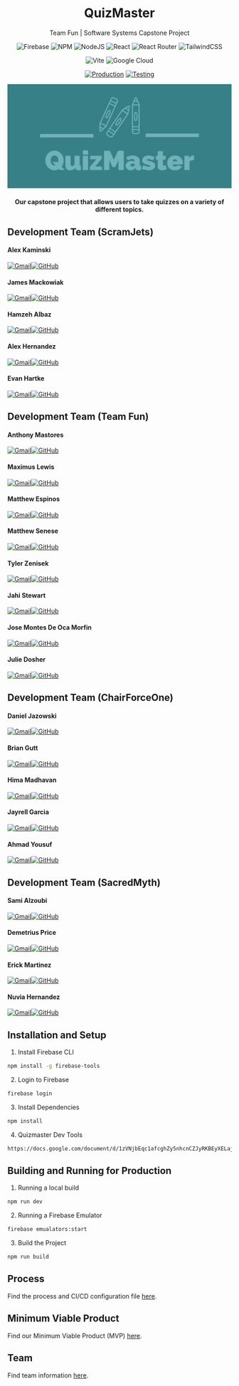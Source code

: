 <h1 align="center">
    QuizMaster
</h1>

<p align="center">
Team Fun | Software Systems Capstone Project 
</p>

<div align="center">

![Firebase](https://img.shields.io/badge/Firebase-039BE5?style=for-the-badge&logo=Firebase&logoColor=white) ![NPM](https://img.shields.io/badge/NPM-%23CB3837.svg?style=for-the-badge&logo=npm&logoColor=white) ![NodeJS](https://img.shields.io/badge/node.js-6DA55F?style=for-the-badge&logo=node.js&logoColor=white) ![React](https://img.shields.io/badge/react-%2320232a.svg?style=for-the-badge&logo=react&logoColor=%2361DAFB) ![React Router](https://img.shields.io/badge/React_Router-CA4245?style=for-the-badge&logo=react-router&logoColor=white) ![TailwindCSS](https://img.shields.io/badge/tailwindcss-%2338B2AC.svg?style=for-the-badge&logo=tailwind-css&logoColor=white)

</div> 

<div align="center">

![Vite](https://img.shields.io/badge/vite-%23646CFF.svg?style=for-the-badge&logo=vite&logoColor=white) ![Google Cloud](https://img.shields.io/badge/GoogleCloud-%234285F4.svg?style=for-the-badge&logo=google-cloud&logoColor=white)

</div>

<div align="center">

[![Production](https://img.shields.io/github/actions/workflow/status/QuizMasterInc/QuizMaster/prod.yml?branch=main&label=Production&style=for-the-badge)](https://github.com/QuizMasterInc/QuizMaster/actions/workflows/prod.yml) 
[![Testing](https://img.shields.io/github/actions/workflow/status/QuizMasterInc/QuizMaster/testing.yml?branch=testing&label=Testing&style=for-the-badge)](https://github.com/QuizMasterInc/QuizMaster/actions/workflows/testing.yml)

</div>

<div align="center">
    <img src="src/assets/logo.jpg">
</div>

<h4 align="center">
Our capstone project that allows users to take quizzes on a variety of different topics. 
</h4>

## Development Team (ScramJets)
<div>
<h4>Alex Kaminski</h4> 

[![Gmail](https://img.shields.io/badge/Gmail-D14836?style=for-the-badge&logo=gmail&logoColor=white)](mailto:alexmkaminski@lewisu.edu)[![GitHub](https://img.shields.io/badge/github-%23121011.svg?style=for-the-badge&logo=github&logoColor=white)](https://github.com/alexk0918)
</div>
<div>
<h4>James Mackowiak</h4> 

[![Gmail](https://img.shields.io/badge/Gmail-D14836?style=for-the-badge&logo=gmail&logoColor=white)](mailto:jamesvmackowiak@lewisu.edu)[![GitHub](https://img.shields.io/badge/github-%23121011.svg?style=for-the-badge&logo=github&logoColor=white)](https://github.com/JamesMackowiak)
</div>
<div>
<h4>Hamzeh Albaz</h4> 

[![Gmail](https://img.shields.io/badge/Gmail-D14836?style=for-the-badge&logo=gmail&logoColor=white)](mailto:hamzehoalbaz@lewisu.edu)[![GitHub](https://img.shields.io/badge/github-%23121011.svg?style=for-the-badge&logo=github&logoColor=white)](https://github.com/halbaz)
</div>
<div>
<h4>Alex Hernandez</h4> 

[![Gmail](https://img.shields.io/badge/Gmail-D14836?style=for-the-badge&logo=gmail&logoColor=white)](mailto:alexhernandez@lewisu.edu)[![GitHub](https://img.shields.io/badge/github-%23121011.svg?style=for-the-badge&logo=github&logoColor=white)](https://github.com/alexh1424)
</div>
<div>
<h4>Evan Hartke</h4> 

[![Gmail](https://img.shields.io/badge/Gmail-D14836?style=for-the-badge&logo=gmail&logoColor=white)](mailto:evanmhartke@lewisu.edu)[![GitHub](https://img.shields.io/badge/github-%23121011.svg?style=for-the-badge&logo=github&logoColor=white)](https://github.com/raxtt)
</div>

## Development Team (Team Fun)
<div>
<h4>Anthony Mastores</h4> 

[![Gmail](https://img.shields.io/badge/Gmail-D14836?style=for-the-badge&logo=gmail&logoColor=white)](mailto:anthonyjmastores@lewisu.edu)[![GitHub](https://img.shields.io/badge/github-%23121011.svg?style=for-the-badge&logo=github&logoColor=white)](https://github.com/AnthonyMastores)
</div>
<div>
<h4>Maximus Lewis</h4> 

[![Gmail](https://img.shields.io/badge/Gmail-D14836?style=for-the-badge&logo=gmail&logoColor=white)](mailto:maximusslewis@lewisu.edu)[![GitHub](https://img.shields.io/badge/github-%23121011.svg?style=for-the-badge&logo=github&logoColor=white)](https://github.com/mslew)
</div>
<div>
<h4>Matthew Espinos</h4>  

[![Gmail](https://img.shields.io/badge/Gmail-D14836?style=for-the-badge&logo=gmail&logoColor=white)](mailto:matthewwespinos@lewisu.edu)[![GitHub](https://img.shields.io/badge/github-%23121011.svg?style=for-the-badge&logo=github&logoColor=white)](https://github.com/MattEspinos)
</div>
<div>
<h4>Matthew Senese</h4> 

[![Gmail](https://img.shields.io/badge/Gmail-D14836?style=for-the-badge&logo=gmail&logoColor=white)](mailto:matthewjsenese@lewisu.edu)[![GitHub](https://img.shields.io/badge/github-%23121011.svg?style=for-the-badge&logo=github&logoColor=white)](https://github.com/MatthewSenese)
</div>
<div>
<h4>Tyler Zenisek</h4> 

[![Gmail](https://img.shields.io/badge/Gmail-D14836?style=for-the-badge&logo=gmail&logoColor=white)](mailto:tylerzenisek@lewis.edu)[![GitHub](https://img.shields.io/badge/github-%23121011.svg?style=for-the-badge&logo=github&logoColor=white)](https://github.com/tzenisekj)
</div>
<div>
<h4>Jahi Stewart</h4> 

[![Gmail](https://img.shields.io/badge/Gmail-D14836?style=for-the-badge&logo=gmail&logoColor=white)](mailto:jahikstewart@lewis.edu)[![GitHub](https://img.shields.io/badge/github-%23121011.svg?style=for-the-badge&logo=github&logoColor=white)](https://github.com/JahiStewart)
</div>
<div>
<h4>Jose Montes De Oca Morfin</h4> 

[![Gmail](https://img.shields.io/badge/Gmail-D14836?style=for-the-badge&logo=gmail&logoColor=white)](mailto:joseamontesdeocamo@lewisu.edu)[![GitHub](https://img.shields.io/badge/github-%23121011.svg?style=for-the-badge&logo=github&logoColor=white)](https://github.com/JoseMDO)
</div>
<div>
<h4>Julie Dosher</h4> 

[![Gmail](https://img.shields.io/badge/Gmail-D14836?style=for-the-badge&logo=gmail&logoColor=white)](mailto:juliegdosher@lewisu.edu)[![GitHub](https://img.shields.io/badge/github-%23121011.svg?style=for-the-badge&logo=github&logoColor=white)](https://github.com/juliedosher)
</div>

## Development Team (ChairForceOne)
<div>
<h4>Daniel Jazowski</h4> 

[![Gmail](https://img.shields.io/badge/Gmail-D14836?style=for-the-badge&logo=gmail&logoColor=white)](mailto:danieljjazowski@lewisu.edu)[![GitHub](https://img.shields.io/badge/github-%23121011.svg?style=for-the-badge&logo=github&logoColor=white)](https://github.com/dj1178)
</div>
<div>
<h4>Brian Gutt</h4> 

[![Gmail](https://img.shields.io/badge/Gmail-D14836?style=for-the-badge&logo=gmail&logoColor=white)](mailto:brianmgutt@lewisu.edu)[![GitHub](https://img.shields.io/badge/github-%23121011.svg?style=for-the-badge&logo=github&logoColor=white)](https://github.com/briang38)
</div>
<div>
<h4>Hima Madhavan</h4> 

[![Gmail](https://img.shields.io/badge/Gmail-D14836?style=for-the-badge&logo=gmail&logoColor=white)](mailto:himajmadhavan@lewisu.edu)[![GitHub](https://img.shields.io/badge/github-%23121011.svg?style=for-the-badge&logo=github&logoColor=white)](https://github.com/hmadhavann)
</div>
<div>
<h4>Jayrell Garcia</h4> 

[![Gmail](https://img.shields.io/badge/Gmail-D14836?style=for-the-badge&logo=gmail&logoColor=white)](mailto:jayrellgarcia@lewisu.edu)[![GitHub](https://img.shields.io/badge/github-%23121011.svg?style=for-the-badge&logo=github&logoColor=white)](https://github.com/jayrellg)
</div>
<div>
<h4>Ahmad Yousuf</h4> 

[![Gmail](https://img.shields.io/badge/Gmail-D14836?style=for-the-badge&logo=gmail&logoColor=white)](mailto:ahmadoyousuf@lewisu.edu)[![GitHub](https://img.shields.io/badge/github-%23121011.svg?style=for-the-badge&logo=github&logoColor=white)](https://github.com/ahmadyousuf03)
</div>




## Development Team (SacredMyth)
<div>

<h4>Sami Alzoubi</h4> 

[![Gmail](https://img.shields.io/badge/Gmail-D14836?style=for-the-badge&logo=gmail&logoColor=white)](mailto:samialzoubi@lewisu.edu)[![GitHub](https://img.shields.io/badge/github-%23121011.svg?style=for-the-badge&logo=github&logoColor=white)](https://github.com/Samdwag)
</div>
<div>

<h4>Demetrius Price</h4>

[![Gmail](https://img.shields.io/badge/Gmail-D14836?style=for-the-badge&logo=gmail&logoColor=white)](mailto:demetriusaprice@lewisu.edu)[![GitHub](https://img.shields.io/badge/github-%23121011.svg?style=for-the-badge&logo=github&logoColor=white)](https://github.com/Demetrius-Price02)
</div>

<div>
<h4>Erick Martinez</h4> 

[![Gmail](https://img.shields.io/badge/Gmail-D14836?style=for-the-badge&logo=gmail&logoColor=white)](mailto:erickrmartinezzepeda@lewisu.edu)[![GitHub](https://img.shields.io/badge/github-%23121011.svg?style=for-the-badge&logo=github&logoColor=white)](https://github.com/ezepda)
</div>

<div>
<h4>Nuvia Hernandez</h4> 

[![Gmail](https://img.shields.io/badge/Gmail-D14836?style=for-the-badge&logo=gmail&logoColor=white)](mailto:nuviahernandez@lewisu.edu)[![GitHub](https://img.shields.io/badge/github-%23121011.svg?style=for-the-badge&logo=github&logoColor=white)](https://github.com/nuviah8)
</div>



## Installation and Setup
1. Install Firebase CLI 
```sh
npm install -g firebase-tools
```
2. Login to Firebase
```sh
firebase login
```
3. Install Dependencies
```sh
npm install
```
4. Quizmaster Dev Tools
```sh
https://docs.google.com/document/d/1zVNjbEqc1afcghZy5nhcnCZJyRKBEyXELaj8Mn5IEM0/edit?usp=sharing
```

## Building and Running for Production
1. Running a local build
```sh
npm run dev
```

2. Running a Firebase Emulator
```sh
firebase emualators:start
```

3. Build the Project
```sh
npm run build
```

## Process
Find the process and CI/CD configuration file [here](PROCESS.md).

## Minimum Viable Product
Find our Minimum Viable Product (MVP) [here](MVP.md).

## Team
Find team information [here](TEAM.md).
